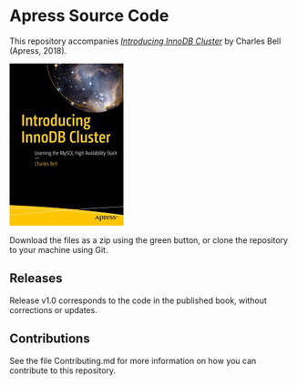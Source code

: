 # Apress Source Code

This repository accompanies [*Introducing InnoDB Cluster*](https://www.apress.com/9781484238844) by Charles Bell (Apress, 2018).

[comment]: #cover
![Cover image](9781484238844.jpg)

Download the files as a zip using the green button, or clone the repository to your machine using Git.

## Releases

Release v1.0 corresponds to the code in the published book, without corrections or updates.

## Contributions

See the file Contributing.md for more information on how you can contribute to this repository.